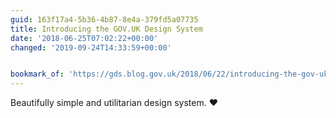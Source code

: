 ```yaml
---
guid: 163f17a4-5b36-4b87-8e4a-379fd5a07735
title: Introducing the GOV.UK Design System
date: '2018-06-25T07:02:22+00:00'
changed: '2019-09-24T14:33:59+00:00'


bookmark_of: 'https://gds.blog.gov.uk/2018/06/22/introducing-the-gov-uk-design-system/'
---
```



Beautifully simple and utilitarian design system. ❤️

